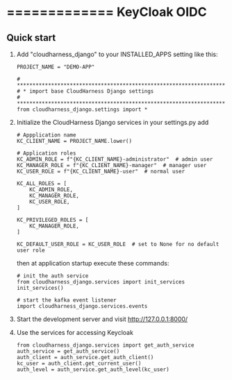 =============
KeyCloak OIDC
=============

Quick start
-----------

1. Add "cloudharness_django" to your INSTALLED_APPS setting like this:
    ```
    PROJECT_NAME = "DEMO-APP"

    # ***********************************************************************
    # * import base CloudHarness Django settings
    # ***********************************************************************
    from cloudharness_django.settings import *
    ```

2. Initialize the CloudHarness Django services
    in your settings.py add
    ```
    # Appplication name
    KC_CLIENT_NAME = PROJECT_NAME.lower()

    # Application roles
    KC_ADMIN_ROLE = f"{KC_CLIENT_NAME}-administrator"  # admin user
    KC_MANAGER_ROLE = f"{KC_CLIENT_NAME}-manager"  # manager user
    KC_USER_ROLE = f"{KC_CLIENT_NAME}-user"  # normal user

    KC_ALL_ROLES = [
        KC_ADMIN_ROLE,
        KC_MANAGER_ROLE,
        KC_USER_ROLE,
    ]

    KC_PRIVILEGED_ROLES = [
        KC_MANAGER_ROLE,
    ]

    KC_DEFAULT_USER_ROLE = KC_USER_ROLE  # set to None for no default user role
    ```

    then at application startup execute these commands:
    ```
    # init the auth service
    from cloudharness_django.services import init_services
    init_services()

    # start the kafka event listener
    import cloudharness_django.services.events
    ```

4. Start the development server and visit http://127.0.0.1:8000/

5. Use the services for accessing Keycloak
    ```
    from cloudharness_django.services import get_auth_service
    auth_service = get_auth_service()
    auth_client = auth_service.get_auth_client()
    kc_user = auth_client.get_current_user()
    auth_level = auth_service.get_auth_level(kc_user)
    ```
